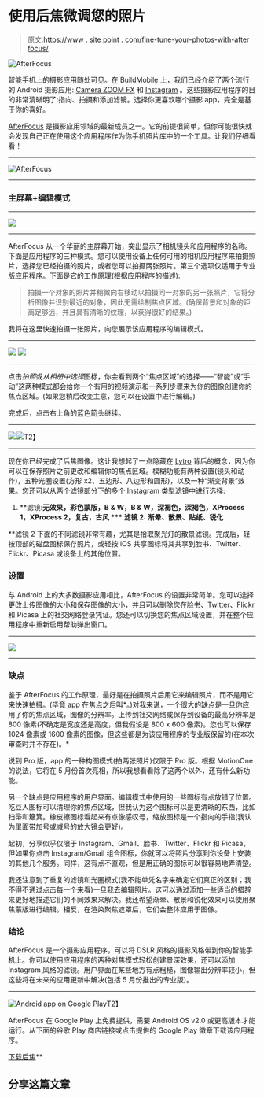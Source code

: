 # 使用后焦微调您的照片

> 原文:[https://www . site point . com/fine-tune-your-photos-with-after focus/](https://www.sitepoint.com/fine-tune-your-photos-with-afterfocus/)

![AfterFocus](../Images/0bb4ff1cf50bc534c4f8ae91bef8dc01.png)

智能手机上的摄影应用随处可见。在 BuildMobile 上，我们已经介绍了两个流行的 Android 摄影应用: [Camera ZOOM FX](https://www.sitepoint.com/enhance-your-photos-with-camera-zoom-fx/#fbid=qNYNdXzbGnf) 和 [Instagram](https://www.sitepoint.com/snap-edit-and-share-photos-with-instagram/#fbid=qNYNdXzbGnf) 。这些摄影应用程序的目的非常清晰明了:指向、拍摄和添加滤镜。选择你更喜欢哪个摄影 app，完全是基于你的喜好。

[AfterFocus](https://www.appm1.com/afterfocus/) 是摄影应用领域的最新成员之一。它的前提很简单，但你可能很快就会发现自己正在使用这个应用程序作为你手机照片库中的一个工具。让我们仔细看看！

* * *

![AfterFocus](../Images/770d4de15248ef9cfcb24704e441dcee.png)

* * *

### 主屏幕+编辑模式

* * *

![](../Images/50790e37ccb570dee636fed17533e257.png)

* * *

AfterFocus 从一个华丽的主屏幕开始，突出显示了相机镜头和应用程序的名称。下面是应用程序的三种模式。您可以使用设备上任何可用的相机应用程序来拍摄照片，选择您已经拍摄的照片，或者您可以拍摄两张照片。第三个选项仅适用于专业版应用程序。下面是它的工作原理(根据应用程序的描述):

> 拍摄一个对象的照片并稍微向右移动以拍摄同一对象的另一张照片，它将分析图像并识别最近的对象，因此无需绘制焦点区域。(确保背景和对象的距离足够远，并且具有清晰的纹理，以获得很好的结果。)

我将在这里快速拍摄一张照片，向您展示该应用程序的编辑模式。

* * *

![](../Images/fb5bb5239847c846bd9bf6724fef1b19.png) ![](../Images/05ea733f5566d1b37e32b83d1a6459f4.png)

* * *

点击*拍照*或*从相册中选择*图标，你会看到两个“焦点区域”的选择——“智能”或“手动”这两种模式都会给你一个有用的视频演示和一系列步骤来为你的图像创建你的焦点区域。(如果您稍后改变主意，您可以在设置中进行编辑。)

完成后，点击右上角的蓝色箭头继续。

* * *

![](../Images/687cec223e26d851cd164936bdc819a3.png)![](../Images/4e6219ceb1d6517244d9914cb64a9bc5.png)T2】

* * *

现在你已经完成了后焦图像。这让我想起了一点隐藏在 [Lytro](https://www.lytro.com/) 背后的概念，因为你可以在保存照片之前更改和编辑你的焦点区域。模糊功能有两种设置(镜头和动作)，五种光圈设置(方形 x2、五边形、八边形和圆形)，以及一种“渐变背景”效果。您还可以从两个滤镜部分下的多个 Instagram 类型滤镜中进行选择:

1.  **滤镜:**无效果，彩色蒙版，B & W，B & W，深褐色，深褐色，XProcess 1，XProcess 2，复古，古风
***   **滤镜 2:** 渐晕、散景、贴纸、锐化**

 **滤镜 2 下面的不同滤镜非常有趣，尤其是拾取聚光灯的散景滤镜。完成后，轻按顶部的磁盘图标保存照片，或轻按 iOS 共享图标将其共享到脸书、Twitter、Flickr、Picasa 或设备上的其他位置。

### 设置

与 Android 上的大多数摄影应用相比，AfterFocus 的设置非常简单。您可以选择更改上传图像的大小和保存图像的大小，并且可以删除您在脸书、Twitter、Flickr 和 Picasa 上的社交网络登录凭证。您还可以切换您的焦点区域设置，并在整个应用程序中重新启用帮助弹出窗口。

* * *

![](../Images/dd6d3876fbc1d53cf4791fd72d5d953a.png)

* * *

### 缺点

鉴于 AfterFocus 的工作原理，最好是在拍摄照片后用它来编辑照片，而不是用它来快速拍摄。(毕竟 app 在焦点之后叫*。)对我来说，一个很大的缺点是一旦你应用了你的焦点区域，图像的分辨率。上传到社交网络或保存到设备的最高分辨率是 800 像素(不确定是宽度还是高度，但我假设是 800 x 600 像素)。您也可以保存 1024 像素或 1600 像素的图像，但这些都是为该应用程序的专业版保留的(在本次审查时并不存在)。*

说到 Pro 版，app 的一种构图模式(拍两张照片)仅限于 Pro 版。根据 MotionOne 的说法，它将在 5 月份首次亮相，所以我想看看除了这两个以外，还有什么新功能。

另一个缺点是应用程序的用户界面。编辑模式中使用的一些图标有点放错了位置。吃豆人图标可以清理你的焦点区域，但我认为这个图标可以是更清晰的东西，比如扫帚和簸箕。橡皮擦图标看起来有点像感叹号，缩放图标是一个指向的手指(我认为里面带加号或减号的放大镜会更好)。

起初，分享似乎仅限于 Instagram、Gmail、脸书、Twitter、Flickr 和 Picasa，但如果你点击 Instagram/Gmail 组合图标，你就可以将照片分享到你设备上安装的其他几个服务。同样，这有点不直观，但是用正确的图标可以很容易地弄清楚。

我还注意到了重复的滤镜和光圈模式(我不能单凭名字来确定它们真正的区别；我不得不通过点击每一个来看)一旦我去编辑照片。这可以通过添加一些适当的措辞来更好地描述它们的不同效果来解决。我还希望渐晕、散景和锐化效果可以使用聚焦蒙版进行编辑。相反，在渲染聚焦遮罩后，它们会整体应用于图像。

### 结论

AfterFocus 是一个摄影应用程序，可以将 DSLR 风格的摄影风格带到你的智能手机上。你可以使用应用程序的两种对焦模式轻松创建景深效果，还可以添加 Instagram 风格的滤镜。用户界面在某些地方有点粗糙，图像输出分辨率较小，但这些将在未来的应用更新中解决(包括 5 月份推出的专业版)。

* * *

[![Android app on Google Play](../Images/f11258c95b5305dc597904a9367e69b8.png)T2】](https://play.google.com/store/apps/details?id=com.motionone.afterfocus)

AfterFocus 在 Google Play 上免费提供，需要 Android OS v2.0 或更高版本才能运行。从下面的谷歌 Play 商店链接或点击提供的 Google Play 徽章下载该应用程序。

[下载后焦](https://play.google.com/store/apps/details?id=com.motionone.afterfocus)** 

## **分享这篇文章**